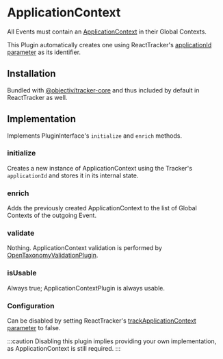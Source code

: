# ApplicationContext

All Events must contain an [ApplicationContext](/taxonomy/reference/global-contexts/ApplicationContext.md) in their Global Contexts.

This Plugin automatically creates one using ReactTracker's [applicationId parameter](/tracking/react/api-reference/ReactTracker.md#configuration) as its identifier.

## Installation
Bundled with [@objectiv/tracker-core](https://www.npmjs.com/package/@objectiv/tracker-core) and thus included by default in ReactTracker as well.

## Implementation
Implements PluginInterface's `initialize` and `enrich` methods.

### initialize
Creates a new instance of ApplicationContext using the Tracker's `applicationId` and stores it in its internal state.

### enrich
Adds the previously created ApplicationContext to the list of Global Contexts of the outgoing Event.

### validate
Nothing. ApplicationContext validation is performed by [OpenTaxonomyValidationPlugin](/tracking/react/plugins/open-taxonomy-validation.md).

### isUsable
Always true; ApplicationContextPlugin is always usable.

### Configuration
Can be disabled by setting ReactTracker's [trackApplicationContext parameter](/tracking/react/api-reference/ReactTracker.md#configuration) to false.

:::caution
Disabling this plugin implies providing your own implementation, as ApplicationContext is still required.
:::
